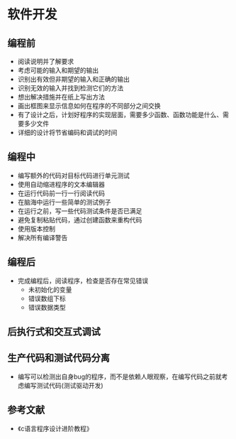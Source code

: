 # 软件开发

## 编程前

* 阅读说明并了解要求
* 考虑可能的输入和期望的输出
* 识别出有效但非期望的输入和正确的输出
* 识别无效的输入并找到检测它们的方法
* 想出解决措施并在纸上写出方法
* 画出框图来显示信息如何在程序的不同部分之间交换
* 有了设计之后，计划好程序的实现层面，需要多少函数、函数功能是什么、需要多少文件
* 详细的设计将节省编码和调试的时间

## 编程中

* 编写额外的代码对目标代码进行单元测试
* 使用自动缩进程序的文本编辑器
* 在运行代码前一行一行阅读代码
* 在脑海中运行一些简单的测试例子
* 在运行之前，写一些代码测试条件是否已满足
* 避免复制粘贴代码，通过创建函数来重构代码
* 使用版本控制
* 解决所有编译警告

## 编程后

* 完成编程后，阅读程序，检查是否存在常见错误
  * 未初始化的变量
  * 错误数组下标
  * 错误数据类型

## 后执行式和交互式调试

## 生产代码和测试代码分离

* 编写可以检测出自身bug的程序，而不是依赖人眼观察，在编写代码之前就考虑编写测试代码(测试驱动开发)

## 参考文献

* 《c语言程序设计进阶教程》
